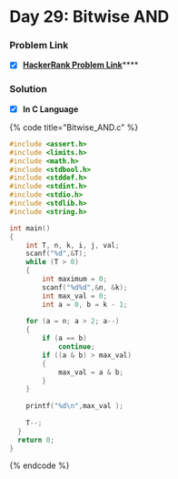 # Day 29: Bitwise AND

### Problem Link <a id="problem"></a>

* [x] [**HackerRank Problem Link**](https://www.hackerrank.com/challenges/30-bitwise-and/problem)\*\*\*\*

### Solution

* [x] **In C Language**

{% code title="Bitwise\_AND.c" %}
```c
#include <assert.h>
#include <limits.h>
#include <math.h>
#include <stdbool.h>
#include <stddef.h>
#include <stdint.h>
#include <stdio.h>
#include <stdlib.h>
#include <string.h>

int main() 
{
    int T, n, k, i, j, val;
    scanf("%d",&T);
    while (T > 0) 
    {
        int maximum = 0;
        scanf("%d%d",&n, &k);
        int max_val = 0;
        int a = 0, b = k - 1;
    
    for (a = n; a > 2; a--) 
    {
        if (a == b)
            continue;
        if ((a & b) > max_val) 
        {
            max_val = a & b;
        }
    }
    
    printf("%d\n",max_val );
    
    T--;
  }
  return 0;
}

```
{% endcode %}

